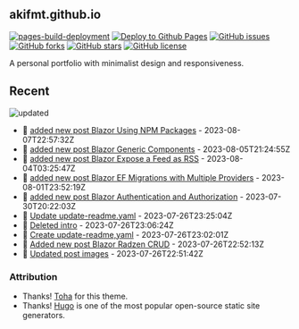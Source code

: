 ## akifmt.github.io

[![pages-build-deployment](https://github.com/akifmt/akifmt.github.io/actions/workflows/pages/pages-build-deployment/badge.svg)](https://github.com/akifmt/akifmt.github.io/actions/workflows/pages/pages-build-deployment)
[![Deploy to Github Pages](https://github.com/akifmt/akifmt.github.io/actions/workflows/deploy-site.yaml/badge.svg)](https://github.com/akifmt/akifmt.github.io/actions/workflows/deploy-site.yaml)
[![GitHub issues](https://img.shields.io/github/issues/akifmt/akifmt.github.io)](https://github.com/akifmt/akifmt.github.io/issues)
[![GitHub forks](https://img.shields.io/github/forks/akifmt/akifmt.github.io)](https://github.com/akifmt/akifmt.github.io/network)
[![GitHub stars](https://img.shields.io/github/stars/akifmt/akifmt.github.io)](https://github.com/akifmt/akifmt.github.io/stargazers)
[![GitHub license](https://img.shields.io/github/license/akifmt/akifmt.github.io)](https://github.com/akifmt/akifmt.github.io/blob/master/LICENSE)

A personal portfolio with minimalist design and responsiveness.


## Recent

<!-- Latest_Commits_Start -->
![updated](https://img.shields.io/badge/Updated-Mon%20Aug%2007%202023%2023%3A02%3A33%20GMT%2B0000%20(Coordinated%20Universal%20Time)-blue.svg)
- :page_facing_up: [added new post Blazor Using NPM Packages](https://github.com/akifmt/akifmt.github.io/commit/d4e7058d402eb4eabc94161a0243220bf6d69d10) - 2023-08-07T22:57:32Z 
- :page_facing_up: [added new post Blazor Generic Components](https://github.com/akifmt/akifmt.github.io/commit/22a6e9677b9bdcb4c14293c3eabaeb8fc2aa6d46) - 2023-08-05T21:24:55Z 
- :page_facing_up: [added new post Blazor Expose a Feed as RSS](https://github.com/akifmt/akifmt.github.io/commit/be92e2d7f9ee4e8e0443bda6645b2d7250c7e3cc) - 2023-08-04T03:25:47Z 
- :page_facing_up: [added new post Blazor EF Migrations with Multiple Providers](https://github.com/akifmt/akifmt.github.io/commit/a5bc13165692ae5c9f898e3691cee47d1e189fea) - 2023-08-01T23:52:19Z 
- :page_facing_up: [added new post Blazor Authentication and Authorization](https://github.com/akifmt/akifmt.github.io/commit/77c9eabecd86e149cd15bb6cdcd61f2b845b6bb0) - 2023-07-30T20:22:03Z 
- :page_facing_up: [Update update-readme.yaml](https://github.com/akifmt/akifmt.github.io/commit/d7a4f9c56d399e1a92a8a4a8f6c1b55ad48076b9) - 2023-07-26T23:25:04Z 
- :page_facing_up: [Deleted intro](https://github.com/akifmt/akifmt.github.io/commit/8ed9cbe2901abd4395a2b13c72ad00c0384e1016) - 2023-07-26T23:06:24Z 
- :page_facing_up: [Create update-readme,yaml](https://github.com/akifmt/akifmt.github.io/commit/6599247fdd4bd06146c5b53c05118a0f367b30ce) - 2023-07-26T23:02:01Z 
- :page_facing_up: [Added new post Blazor Radzen CRUD](https://github.com/akifmt/akifmt.github.io/commit/ddedd0c83718454c0975e2127d277bdab018bed3) - 2023-07-26T22:52:13Z 
- :page_facing_up: [Updated post images](https://github.com/akifmt/akifmt.github.io/commit/7e84f31c431f5738d5720daace38f20e446b3028) - 2023-07-26T22:51:42Z 
<!-- Latest_Commits_End -->

### Attribution

- Thanks! [Toha](https://github.com/hugo-toha/toha) for this theme.
- Thanks! [Hugo](https://gohugo.io/) is one of the most popular open-source static site generators.
